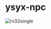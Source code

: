 # ysyx-npc
![rv32isingle](https://github.com/user-attachments/assets/27373cba-7b63-43cf-bd0a-b79713f92699)
